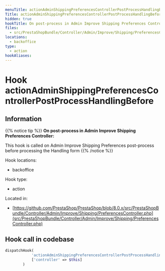 ```yaml
---
menuTitle: actionAdminShippingPreferencesControllerPostProcessHandlingBefore
Title: actionAdminShippingPreferencesControllerPostProcessHandlingBefore
hidden: true
hookTitle: On post-process in Admin Improve Shipping Preferences Controller
files:
  - src/PrestaShopBundle/Controller/Admin/Improve/Shipping/PreferencesController.php
locations:
  - backoffice
type:
  - action
hookAliases:
---
```


# Hook actionAdminShippingPreferencesControllerPostProcessHandlingBefore

## Information

{{% notice tip %}}
**On post-process in Admin Improve Shipping Preferences Controller:** 

This hook is called on Admin Improve Shipping Preferences post-process before processing the Handling form
{{% /notice %}}

Hook locations: 
  - backoffice

Hook type: 
  - action

Located in: 
  - [https://github.com/PrestaShop/PrestaShop/blob/8.0.x/src/PrestaShopBundle/Controller/Admin/Improve/Shipping/PreferencesController.php](src/PrestaShopBundle/Controller/Admin/Improve/Shipping/PreferencesController.php)

## Hook call in codebase

```php
dispatchHook(
            'actionAdminShippingPreferencesControllerPostProcessHandlingBefore',
            ['controller' => $this]
        )
```